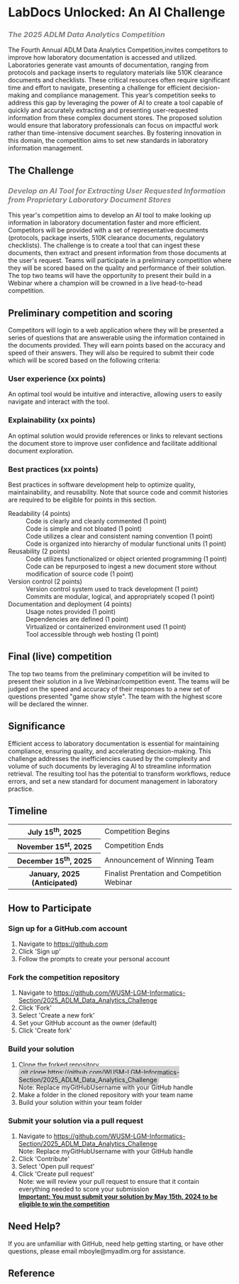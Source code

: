 <h1>
    LabDocs Unlocked: An AI Challenge<br>
</h1>
<h3>
    <span style="color:gray"><i>The 2025 ADLM Data Analytics Competition</i></span>
</h3>
<p>
    The Fourth Annual ADLM Data Analytics Competition,invites competitors to improve how laboratory documentation is accessed and utilized. Laboratories generate vast amounts of documentation, ranging from protocols and package inserts to regulatory materials like 510K clearance documents and checklists. These critical resources often require significant time and effort to navigate, presenting a challenge for efficient decision-making and compliance management. This year’s competition seeks to address this gap by leveraging the power of AI to create a tool capable of quickly and accurately extracting and presenting user-requested information from these complex document stores. The proposed solution would ensure that laboratory professionals can focus on impactful work rather than time-intensive document searches. By fostering innovation in this domain, the competition aims to set new standards in laboratory information management.
</p>

<h2> 
    The Challenge
</h2>
<h3>
    <span style="color:gray"><i>Develop an AI Tool for Extracting User Requested Information from Proprietary Laboratory Document Stores</i></span>
</h3>
<p>
    This year's competition aims to develop an AI tool to make looking up information in laboratory documentation faster and more efficient. 
    Competitors will be provided with a set of representative documents (protocols, package inserts, 510K clearance documents, regulatory checklists). The challenge is to create a tool that can ingest these documents, then extract and present information from those documents at the user's request. Teams will participate in a preliminary competition where they will be scored based on the quality and performance of their solution. The top two teams will have the opportunity to present their build in a Webinar where a champion will be crowned in a live head-to-head competition. 
</p>

<h2>Preliminary competition and scoring</h2>
<p>
   Competitors will login to a web application where they will be presented a series of questions that are answerable using the information contained in the documents provided. They will earn points based on the accuracy and speed of their answers. They will also be required to submit their code which will be scored based on the following criteria:
</p>

<h3>User experience (xx points)</h3>
<p>
    An optimal tool would be intuitive and interactive, allowing users to easily navigate and interact with the tool. 
</p>
<h3>Explainability (xx points)</h3>
<p>An optimal solution would provide references or links to relevant sections the document store to improve user confidence and facilitate additional document exploration.</p>
<h3>
    Best  practices (xx points)
</h3>
<p>
    Best practices in software development help to optimize quality, maintainability, and reusability. 
    Note that source code and commit histories are required to be eligible for points in this section.
</p>
<dl>
    <dt>
        Readability (4 points)
    </dt>
    <dd>
        Code is clearly and cleanly commented (1 point)<br>
        Code is simple and not bloated (1 point)<br>
        Code utilizes a clear and consistent naming convention (1 point)<br>
        Code is organized into hierarchy of modular functional units (1 point)
    </dd>
    <dt>
        Reusability (2 points)
    </dt>
    <dd>
        Code utilizes functionalized or object oriented programming (1 point)<br>
        Code can be repurposed to ingest a new document store without modification of source code (1 point)<br>
    </dd>
    <dt>
        Version control (2 points)
    </dt>
    <dd>
        Version control system used to track development (1 point)<br>
        Commits are modular, logical, and appropriately scoped (1 point)
    </dd>
    <dt>
        Documentation and deployment (4 points)
    </dt>
    <dd>
        Usage notes provided (1 point)<br>
        Dependencies are defined (1 point)<br>
        Virtualized or containerized environment used (1 point)<br>
        Tool accessible through web hosting (1 point)
    </dd>
</dl>
<h2>
    Final (live) competition
</h2>
<p>
    The top two teams from the preliminary competition will be invited to present their solution in a live Webinar/competition event. The teams will be judged on the speed and accuracy of their responses to a new set of questions presented "game show style". The team with the highest score will be declared the winner.
</p>

<h2>
    Significance
</h2>
<p>
    Efficient access to laboratory documentation is essential for maintaining compliance, ensuring quality, and accelerating decision-making. This challenge addresses the inefficiencies caused by the complexity and volume of such documents by leveraging AI to streamline information retrieval. The resulting tool has the potential to transform workflows, reduce errors, and set a new standard for document management in laboratory practice.
</p>

<h2>
    Timeline
</h2>

<table>
    <tr>
        <th>
            July 15<sup>th</sup>, 2025
        </th>
        <td>
            Competition Begins
        </td>
    </tr>
    <tr>
        <th>
            November 15<sup>st</sup>, 2025
        </th>
        <td>
            Competition Ends
        </td>
    </tr>
    <tr>
        <th>
            December 15<sup>th</sup>, 2025
        </th>
        <td>
            Announcement of Winning Team
        </td>
    </tr>
    <tr>
        <th>
            January, 2025 (Anticipated)
        </th>
        <td>
            Finalist Prentation and Competition Webinar
        </td>
    </tr>
</table>

<h2>
    How to Participate
</h2>

<h3>
    Sign up for a GitHub.com account
</h3>
<ol>
    <li>
        Navigate to <a href='https://github.com/'>https://github.com</a>
    </li>
    <li>
        Click 'Sign up'
    </li>
    <li>
        Follow the prompts to create your personal account
    </li>
</ol>

<h3>
    Fork the competition repository
</h3>
<dl>
<ol>
    <li>
        Navigate to <a href='https://github.com/WUSM-LGM-Informatics-Section/2025_ADLM_Data_Analytics_Challenge'>https://github.com/WUSM-LGM-Informatics-Section/2025_ADLM_Data_Analytics_Challenge </a>
    </li>
    <li>
        Click 'Fork'
    </li>
    <li>
        Select 'Create a new fork'
    </li>
    <li>
        Set your GitHub account as the owner (default)
    </li>
    <li>
        Click 'Create fork'
    </li>
</ol>

<h3>
    Build your solution
</h3>
<ol>
    <li>
        Clone the forked repository<br>
        <span style='background-color:lightgray;padding:5px;border-radius:10px'>
            git clone https://github.com/WUSM-LGM-Informatics-Section/2025_ADLM_Data_Analytics_Challenge
        </span><br>
        Note: Replace myGitHubUsername with your GitHub handle
    </li>
    <li>
        Make a folder in the cloned repository with your team name
    </li>
    <li>
        Build your solution within your team folder
    </li>
</ol>

<h3>
    Submit your solution via a pull request
</h3>
<ol>
    <li>
        Navigate to <a href='https://github.com/WUSM-LGM-Informatics-Section/2025_ADLM_Data_Analytics_Challenge'>https://github.com/WUSM-LGM-Informatics-Section/2025_ADLM_Data_Analytics_Challenge</a><br>
        Note: Replace myGitHubUsername with your GitHub handle
    </li>
    <li>
        Click 'Contribute'
    </li>
    <li>
        Select 'Open pull request'<br>
    </li>
    <li>
        Click 'Create pull request'
    </li>
    Note: we will review your pull request to ensure that it contain everything needed to score your submission<br>
    <u><strong>Important: You must submit your solution by May 15th, 2024 to be eligible to win the competition</strong></u>
    </li>
</ol>

<h2>
    Need Help?
</h2>
<p>
    If you are unfamiliar with GitHub, need help getting starting, or have other questions, please email mboyle@myadlm.org for assistance.
</p>

<h2>
    Reference
</h2>
<ol style="line-spacing:4">

</ol>
